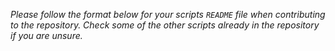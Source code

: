 _Please follow the format below for your scripts `README` file when contributing to the repository. Check some of the other scripts already in the repository if you are unsure._

## <Script Name>

Put a description of your script here. You might want to also include some examples of where it has been used or some data behind success you have seen with the script.

### What it does

Include details on the exact behaviour of your script here. It's helpful to include bullet points on variables within your script that other merchants or partners can easily adjust to change the behaviour or conditions of the script.

#### Credit

Please include a credit link to the script creator or origin.
